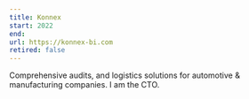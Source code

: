 ```yaml
---
title: Konnex
start: 2022
end: 
url: https://konnex-bi.com
retired: false
---
```


Comprehensive audits, and logistics solutions for automotive & manufacturing companies. I am the CTO.